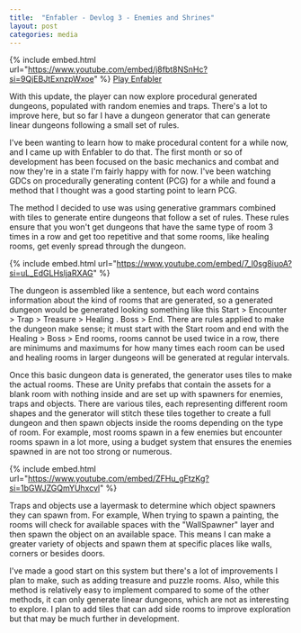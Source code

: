 ```yaml
---
title:  "Enfabler - Devlog 3 - Enemies and Shrines"
layout: post
categories: media
---
```


{% include embed.html url="https://www.youtube.com/embed/j8fbt8NSnHc?si=9QjEBJtExnzpWxoe" %}
[Play Enfabler](https://andrewjscott02.itch.io/enfabler)

With this update, the player can now explore procedural generated dungeons, populated with random enemies and traps. There's a lot to improve here, but so far I have a dungeon generator that can generate linear dungeons following a small set of rules.

I've been wanting to learn how to make procedural content for a while now, and I came up with Enfabler to do that. The first month or so of development has been focused on the basic mechanics and combat and now they're in a state I'm fairly happy with for now. I've been watching GDCs on procedurally generating content (PCG) for a while and found a method that I thought was a good starting point to learn PCG.

The method I decided to use was using generative grammars combined with tiles to generate entire dungeons that follow a set of rules. These rules ensure that you won't get dungeons that have the same type of room 3 times in a row and get too repetitive and that some rooms, like healing rooms, get evenly spread through the dungeon.

{% include embed.html url="https://www.youtube.com/embed/7_l0sg8iuoA?si=uL_EdGLHsljaRXAG" %}

The dungeon is assembled like a sentence, but each word contains information about the kind of rooms that are generated, so a generated dungeon would be generated looking something like this Start > Encounter > Trap > Treasure > Healing . Boss > End. There are rules applied to make the dungeon make sense; it must start with the Start room and end with the Healing > Boss > End rooms, rooms cannot be used twice in a row, there are minimums and maximums for how many times each room can be used and healing rooms in larger dungeons will be generated at regular intervals.

Once this basic dungeon data is generated, the generator uses tiles to make the actual rooms. These are Unity prefabs that contain the assets for a blank room with nothing inside and are set up with spawners for enemies, traps and objects. There are various tiles, each representing different room shapes and the generator will stitch these tiles together to create a full dungeon and then spawn objects inside the rooms depending on the type of room. For example, most rooms spawn in a few enemies but encounter rooms spawn in a lot more, using a budget system that ensures the enemies spawned in are not too strong or numerous.

{% include embed.html url="https://www.youtube.com/embed/ZFHu_gFtzKg?si=1bGWJZGQmYUhxcvl" %}

Traps and objects use a layermask to determine which object spawners they can spawn from. For example, When trying to spawn a painting, the rooms will check for available spaces with the "WallSpawner" layer and then spawn the object on an available space. This means I can make a greater variety of objects and spawn them at specific places like walls, corners or besides doors.

I've made a good start on this system but there's a lot of improvements I plan to make, such as adding treasure and puzzle rooms. Also, while this method is relatively easy to implement compared to some of the other methods, it can only generate linear dungeons, which are not as interesting to explore. I plan to add tiles that can add side rooms to improve exploration but that may be much further in development.
